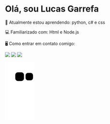 #  Olá, sou Lucas Garrefa

📖 Atualmente estou aprendendo: python, c# e css

💻 Familiarizado com: Html e Node.js


🖥 Como entrar em contato comigo: 
                           
<div>
<a href="https://www.instagram.com/lucas_garrefa?igsh=MThxbTd4M2l5M3J1bg%3D%3D&utm_source=qr" target="_blank"><img loading="lazy" src="https://img.shields.io/badge/-Instagram-%23E4405F?style=for-the-badge&logo=instagram&logoColor=white" target="_blank"></a>
<a href ="https://mail.google.com/mail/u/1/#inbox"><img loading="lazy" src="https://img.shields.io/badge/Gmail-D14836?style=for-the-badge&logo=gmail&logoColor=white" target="_blank"></a>
<a href="https://www.linkedin.com/in/lucas-garrefa-163112256/" target="_blank"><img loading="lazy" src="https://img.shields.io/badge/-LinkedIn-%230077B5?style=for-the-badge&logo=linkedin&logoColor=white" target="_blank"></a>   
</div>

![Snake animation](https://github.com/lucasmgarrefa/lucasmgarrefa/blob/output/github-contribution-grid-snake.svg)
